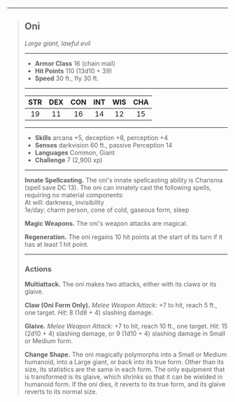 ***
> ## Oni
> *Large giant, lawful evil*
> 
> ***
> 
> - **Armor Class** 16 (chain mail)
> - **Hit Points** 110 (13d10 + 39)
> - **Speed** 30 ft., fly 30 ft.
> 
> ***
> 
> |STR|DEX|CON|INT|WIS|CHA|
> |:---:|:---:|:---:|:---:|:---:|:---:|
> |19|11|16|14|12|15|
> 
> ***
> 
> - **Skills** arcana +5, deception +8, perception +4
> - **Senses** darkvision 60 ft., passive Perception 14
> - **Languages** Common, Giant
> - **Challenge** 7 (2,900 xp)
> 
> ***
> 
> **Innate Spellcasting.** The oni's innate spellcasting ability is Charisma (spell save DC 13). The oni can innately cast the following spells, requiring no material components:  
> At will: darkness, invisibility  
> 1e/day: charm person, cone of cold, gaseous form, sleep
> 
> **Magic Weapons.** The oni's weapon attacks are magical.
> 
> **Regeneration.** The oni regains 10 hit points at the start of its turn if it has at least 1 hit point.
> 
> ***
> 
> ### Actions
> **Multiattack.** The oni makes two attacks, either with its claws or its glaive.
> 
> **Claw (Oni Form Only).** *Melee Weapon Attack:* +7 to hit, reach 5 ft., one target. *Hit:* 8 (1d8 + 4) slashing damage.
> 
> **Glaive.** *Melee Weapon Attack:* +7 to hit, reach 10 ft., one target. *Hit:* 15 (2d10 + 4) slashing damage, or 9 (1d10 + 4) slashing damage in Small or Medium form.
> 
> **Change Shape.** The oni magically polymorphs into a Small or Medium humanoid, into a Large giant, or back into its true form. Other than its size, its statistics are the same in each form. The only equipment that is transformed is its glaive, which shrinks so that it can be wielded in humanoid form. If the oni dies, it reverts to its true form, and its glaive reverts to its normal size.
